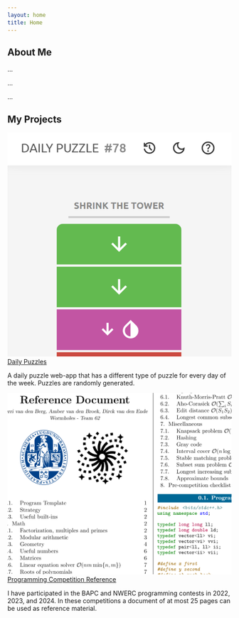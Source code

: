 ```yaml
---
layout: home
title: Home
---
```


## About Me

...

...

...

## My Projects

<div class="image-card">
    <div class="image-card-image">
        <img src="assets/img/daily-puzzle.png">
    </div>
    <div class="image-card-text">
        <a class="image-card-title" href="https://dirckvdende.github.io/daily-puzzle/">Daily Puzzles</a>
        <p>A daily puzzle web-app that has a different type of puzzle for every day of the week. Puzzles are randomly generated.</p>
    </div>
</div>
<div class="image-card">
    <div class="image-card-image">
        <img src="assets/img/reference-doc.png">
    </div>
    <div class="image-card-text">
        <a class="image-card-title" href="https://github.com/dirckvdende/competition-reference/blob/main/reference.pdf">Programming Competition Reference</a>
        <p>I have participated in the BAPC and NWERC programming contests in 2022, 2023, and 2024. In these competitions a document of at most 25 pages can be used as reference material.</p>
    </div>
</div>
